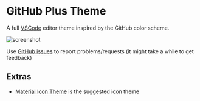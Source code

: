 # GitHub Plus Theme

A full [VSCode](https://code.visualstudio.com/) editor theme inspired by the
GitHub color scheme.

![screenshot](https://github.com/thenikso/github-plus-theme/raw/master/./screenshot.jpg)

Use [GitHub issues](https://github.com/thenikso/github-plus-theme) to report problems/requests (it might take a while to get feedback)

## Extras

- [Material Icon Theme](https://marketplace.visualstudio.com/items?itemName=PKief.material-icon-theme)
  is the suggested icon theme